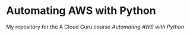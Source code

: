 # Automating AWS with Python

My repository for the A Cloud Guru course *Automating AWS with Python*
